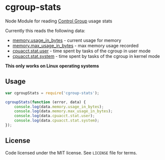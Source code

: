 # cgroup-stats
Node Module for reading [Control Group][cgroup] usage stats

Currently this reads the following data:
 - [memory.usage_in_bytes][memory] - current usage for memory
 - [memory.max_usage_in_bytes][memory] - max memory usage recorded
 - [cpuacct.stat.user][cpuacct] - time spent by tasks of the cgroup in user mode
 - [cpuacct.stat.system][cpuacct] - time spent by tasks of the cgroup in kernel mode

**This only works on Linux operating systems**

## Usage

```javascript
var cgroupStats = require('cgroup-stats');

cgroupStats(function (error, data) {
    console.log(data.memory.usage_in_bytes);
    console.log(data.memory.max_usage_in_bytes);
    console.log(data.cpuacct.stat.user);
    console.log(data.cpuacct.stat.system);
});
```

## License
Code licensed under the MIT license.  See `LICENSE` file for terms.

 [cgroup]: https://www.kernel.org/doc/Documentation/cgroups/cgroups.txt
 [memory]: https://www.kernel.org/doc/Documentation/cgroups/memory.txt
 [cpuacct]: https://www.kernel.org/doc/Documentation/cgroups/cpuacct.txt
